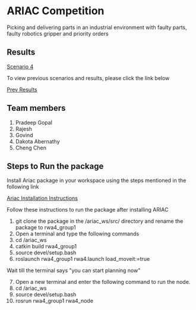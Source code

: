 # ARIAC Competition

Picking and delivering parts in an industrial environment with faulty parts, faulty robotics gripper and priority orders

## Results
[Scenario 4](https://www.youtube.com/watch?v=gOvaSLe7cJw)

To view previous scenarios and results, please click the link below

[Prev Results](https://github.com/Pradeep-Gopal/ARIAC---Agile-Software-Development-for-Robots)

## Team members
1. Pradeep Gopal
2. Rajesh 
3. Govind
4. Dakota Abernathy
5. Cheng Chen

## Steps to Run the package

Install Ariac package in your workspace using the steps mentioned in the following link

[Ariac Installation Instructions](https://github.com/usnistgov/ARIAC/blob/master/wiki/tutorials/installation.md)


Follow these instructions to run the package after installing ARIAC

1. git clone the package in the /ariac_ws/src/ directory and rename the package to rwa4_group1
2. Open a terminal and type the following commands
3. cd /ariac_ws
4. catkin build rwa4_group1
5. source devel/setup.bash
6. roslaunch rwa4_group1 rwa4.launch load_moveit:=true

Wait till the terminal says "you can start planning now"

7. Open a new terminal and enter the following command to run the node.
8. cd /ariac_ws
9. source devel/setup.bash
10. rosrun rwa4_group1 rwa4_node


